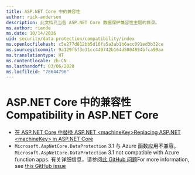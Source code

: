 ```yaml
---
title: ASP.NET Core 中的兼容性
author: rick-anderson
description: 此文档充当各 ASP.NET Core 数据保护兼容性主题的目录。
ms.author: riande
ms.date: 10/14/2016
uid: security/data-protection/compatibility/index
ms.openlocfilehash: c5e277d812bb5d16fa5a3ab1b6acc091ed3b32ce
ms.sourcegitcommit: 9a129f5f3e31cc449742b164d5004894bfca90aa
ms.translationtype: HT
ms.contentlocale: zh-CN
ms.lasthandoff: 03/06/2020
ms.locfileid: "78644796"
---
```

# <a name="compatibility-in-aspnet-core"></a><span data-ttu-id="337f7-103">ASP.NET Core 中的兼容性</span><span class="sxs-lookup"><span data-stu-id="337f7-103">Compatibility in ASP.NET Core</span></span>

* [<span data-ttu-id="337f7-104">在 ASP.NET Core 中替换 ASP.NET \<machineKey></span><span class="sxs-lookup"><span data-stu-id="337f7-104">Replacing ASP.NET \<machineKey> in ASP.NET Core</span></span>](xref:security/data-protection/compatibility/replacing-machinekey)
* <span data-ttu-id="337f7-105">`Microsoft.AspNetCore.DataProtection` 3.1 与 Azure 函数应用不兼容。</span><span class="sxs-lookup"><span data-stu-id="337f7-105">`Microsoft.AspNetCore.DataProtection` 3.1 not compatible with Azure function apps.</span></span> <span data-ttu-id="337f7-106">有关详细信息，请参阅[此 GitHub 问题](https://github.com/Azure/azure-functions-host/issues/5447)</span><span class="sxs-lookup"><span data-stu-id="337f7-106">For more information, see [this GitHub issue](https://github.com/Azure/azure-functions-host/issues/5447)</span></span>

